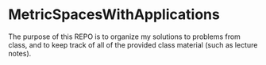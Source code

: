 # MetricSpacesWithApplications
The purpose of this REPO is to organize my solutions to problems from class, and to keep track of all of the provided class material (such as lecture notes).
